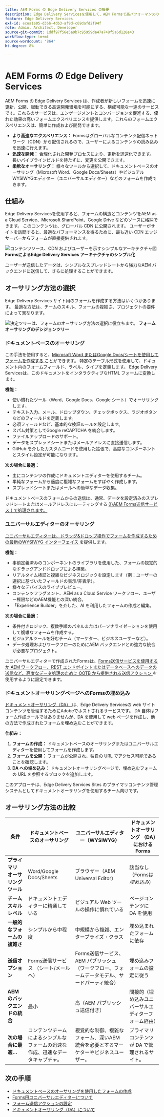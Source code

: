 ```yaml
---
title: AEM Forms の Edge Delivery Services の概要
description: Edge Delivery Servicesを使用して、AEM Formsで高パフォーマンスのフォームを作成して配信し、迅速な開発と効率的なデータ収集を可能にする方法を説明します。
feature: Edge Delivery Services
exl-id: ecea1e05-d36b-4d63-af9d-c69dafd2f94f
role: Admin, Architect, Developer
source-git-commit: 1ddf97f56e5a9b7c95959da47a748f5a6d128e43
workflow-type: tm+mt
source-wordcount: '864'
ht-degree: 8%

---
```



# AEM Forms の Edge Delivery Services


AEM Forms の Edge Delivery Services は、作成者が新しいフォームを迅速に更新、公開、起動できる高速開発環境を可能にする、構成可能な一連のサービスです。これらのサービスは、エンゲージメントとコンバージョンを促進する、優れた効果の高いフォームエクスペリエンスを提供します。これらのフォームエクスペリエンスは、簡単に作成および開発できます。

* **より高速なエクスペリエンス：** Formsはグローバルなコンテンツ配信ネットワーク（CDN）から配信されるので、ユーザーによるコンテンツの読み込みを迅速に行えます。
* **迅速な開発：** 合理化された開発プロセスにより、更新を迅速化できます。 長いパイプラインビルドを待たずに、変更を公開できます。
* **柔軟なオーサリング：** 様々なツールから選択して、ドキュメントベースのオーサリング（Microsoft Word、Google Docs/Sheets）やビジュアルWYSIWYGエディター（ユニバーサルエディター）などのフォームを作成できます。

## 仕組み

Edge Delivery Servicesを使用すると、フォームの構造とコンテンツをAEM as a Cloud Service、Microsoft SharePoint、Google Drive などのソースに格納できます。 このコンテンツは、グローバル CDN に公開されます。 ユーザーがサイトを訪問すると、最適なパフォーマンスを得るために、最も近い CDN エッジサーバーからフォームが直接提供されます。

![ コンテンツソース、CDN およびユーザーを示すシンプルなアーキテクチャ図](/help/forms/assets/eds-simplified-architecture.png)
**FormsによるEdge Delivery Services アーキテクチャのシンプル化**

ユーザーが送信したデータは、シンプルなスプレッドシートから強力なAEM バックエンドに送信して、さらに処理することができます。

## オーサリング方法の選択

Edge Delivery Services サイト用のフォームを作成する方法はいくつかあります。 最適な方法は、チームのスキル、フォームの複雑さ、プロジェクトの要件によって異なります。

![ 決定ツリーは、フォームのオーサリング方法の選択に役立ちます。](/help/forms/assets/eds-authoring-selection.png)
**フォームオーサリングのデシジョンツリー**

### ドキュメントベースのオーサリング

この手法を使用すると、[Microsoft Word またはGoogle Docs/シートを使用してフォームを作成する ](/help/edge/docs/forms/create-forms.md) ことができます。 特定のテーブル形式を使用して、ドキュメント内のフォームフィールド、ラベル、タイプを定義します。 Edge Delivery Servicesは、このドキュメントをインタラクティブなHTML フォームに変換します。

**機能：**

* 使い慣れたツール（Word、Google Docs、Google シート）でオーサリングします。
* テキスト入力、メール、ドロップダウン、チェックボックス、ラジオボタンなどのフィールドを定義します。
* 必須フィールドなど、基本的な検証ルールを設定します。
* スパム対策としてGoogle reCAPTCHA を統合します。
* ファイルアップロードのサポート。
* データをスプレッドシートまたはメールアドレスに直接送信します。
* GitHub を介したカスタムコードを使用した拡張で、高度なコンポーネントとスタイル設定が可能になります。

**次の場合に最適：**

* 主にコンテンツの作成にドキュメントエディターを使用するチーム。
* 単純なフォームから適度に複雑なフォームをすばやく作成します。
* スプレッドシートまたはメールへの簡単なデータ収集。

ドキュメントベースのフォームからの送信は、通常、データを設定済みのスプレッドシートまたはメールアドレスにルーティングする [0&rbrace;AEM Forms送信サービス &rbrace; で処理されます。](/help/forms/forms-submission-service.md)

### ユニバーサルエディターのオーサリング

[ ユニバーサルエディターは、ドラッグ&amp;ドロップ操作でフォームを作成するための最新のWYSIWYG インターフェイス ](/help/edge/docs/forms/universal-editor/overview-universal-editor-for-edge-delivery-services-for-forms.md) を提供します。

**機能：**

* 事前定義済みのコンポーネントのライブラリを使用した、フォームの視覚的なドラッグアンドドロップによる構築。
* リアルタイム検証と複雑なビジネスロジックを設定します（例：ユーザーの選択に基づいたフィールドの表示/非表示）。
* 様々なデバイスのライブプレビュー。
* コンテンツフラグメント、AEM as a Cloud Service ワークフロー、ユーザー権限などのAEM機能との深い統合。
* 「Experience Builder」を介した、AI を利用したフォームの作成と編集。

**次の場合に最適：**

* 条件付きロジック、複数手順のパネルまたはパーソナライゼーションを使用して複雑なフォームを作成する。
* ビジュアルツールを好むチーム（マーケター、ビジネスユーザーなど）。
* データ処理およびワークフローのためにAEM バックエンドとの強力な統合が必要なプロジェクト。

ユニバーサルエディターで作成されたFormsは、[Forms送信サービスを使用するか ](/help/forms/forms-submission-service.md) [ AEM ワークフロー、REST エンドポイントまたはデータベースへのデータの送信など、高度なデータ処理のために OOTB から提供される送信アクション ](/help/edge/docs/forms/configure-submission-action-for-eds-forms.md) を使用するように設定できます。

### ドキュメントオーサリングページへのFormsの埋め込み

[ ドキュメントオーサリング（DA） ](https://www.aem.live/developer/da-tutorial) は、Edge Delivery Servicesの web サイトコンテンツを管理するためにAdobeでホストされるサービスです。 DA 自体はフォーム作成ツールではありませんが、DA を使用して web ページを作成し、他の方法で作成されたフォームを埋め込むことができます。

**仕組み：**

1. **フォームの作成：** ドキュメントベースのオーサリングまたはユニバーサルエディターを使用してフォームを作成します。
2. **フォームを公開：** フォームが公開され、独自の URL でアクセス可能であることを確認します。
3. **DA への埋め込み：** ドキュメントオーサリングページで、埋め込むフォームの URL を参照するブロックを追加します。

このアプローチは、Edge Delivery Services Sites のプライマリコンテンツ管理システムとしてドキュメントオーサリングを使用するチーム向けです。

## オーサリング方法の比較

| 条件 | ドキュメントベースのオーサリング | ユニバーサルエディター（WYSIWYG） | ドキュメントオーサリング （DA）におけるForms |
|----------------------------------|---------------------------------------|-----------------------------------------|-------------------------------------------|
| **プライマリ オーサリング ツール** | Word/Google Docs/Sheets | ブラウザー（AEM Universal Editor） | 該当なし（Formsは *埋め込み*） |
| **チームスキルレベル** | ドキュメントエディターに精通している | ビジュアル Web ツールの操作に慣れている | ページコンテンツに DA を使用 |
| **一般的なフォームの複雑さ** | シンプルから中程度 | 中規模から複雑、エンタープライズ・クラス | 埋め込まれたフォームに依存 |
| **送信オプション** | Forms送信サービス （シート/メールへ） | Forms送信サービス、AEM パブリッシュ（ワークフロー、フォームデータモデル、サードパーティ統合） | 埋め込みフォームの設定に従う |
| **AEMのバックエンドの統合** | 最小 | 高（AEM パブリッシュ送信付き） | 間接的（埋め込みユニバーサルエディターフォーム経由） |
| **次の場合に最適…** | コンテンツチームによるシンプルなフォームの迅速な作成、迅速なデータキャプチャ。 | 視覚的な制御、複雑なフォーム、深いAEM統合を必要とするマーケターやビジネスユーザー。 | プライマリコンテンツが DA で管理されるサイト。 |

<!-- 
## Detailed Feature Comparison

| **Capability**                        | **Universal Editor (WYSIWYG)** | **Document-based Authoring** | **Document Authoring (DA)** |
|-----------------------------------------|-------------------------------|-----------------------------|-----------------------------|
| **Unified Composition with Sites**    | ✅                            |                              | ✅ (with embedded forms)     |
| **Embedding Form Support**            | ✅                            | ✅                          | ✅ (embed from Universal Editor or Docs)   |
| **Rules (Dynamic Behavior)**          | Advanced rules editor with custom functions | Limited: Show/hide, compute value, custom functions | Depends on embedded form     |
| **Attachment Support**                | ✅                            | ℹ️ (Early Access)           | Depends on embedded form     |
| **CAPTCHA Support**                   | reCAPTCHA Enterprise          | reCAPTCHA Enterprise       | Depends on embedded form     |
| **Submission Features**               | REST, Email, FDM, Workflow, SharePoint, OneDrive, Azure Blob, Power Automate, Workfront Fusion (EA) | Only Spreadsheet            | Follows embedded form's setup |
| **Data Schema**                       | FDM, Custom                   | Custom                      | Based on embedded form       |
| **Pre-fill**                          | 💡 (via Wizard)               | ✅                          | Depends on embedded form     |
| **Fragments**                         | ✅                            | ✅                          | Depends on embedded form     |
| **Visual Rule Editor**                | ✅                            |                              |                              |
| **Localization**                      | 💡 (via Sites)                | ℹ️ (Excel/Sheets manual)    | Depends on embedded form     |
| **Template Support**                  | Only Initial Content          |                              |                              |
| **Theme**                             | ℹ️ (at project level)         | ℹ️ (at project level)        | ℹ️ (based on hosting site)    |
| **Custom Component**                  | ✅                            | ✅                          | ✅ (if embedded component supports it) |
| **Experimentation**                   | ✅                            | ✅                          | Depends on embed context     |
| **Submit Action**                     | ✅                            | Only Spreadsheet            | Based on embedded form       |
-->



## 次の手順

* [ドキュメントベースのオーサリングを使用したフォームの作成](/help/edge/docs/forms/tutorial.md)
* [Forms用ユニバーサルエディターについて](/help/edge/docs/forms/universal-editor/overview-universal-editor-for-edge-delivery-services-for-forms.md)
* [フォーム送信アクションの設定](/help/edge/docs/forms/configure-submission-action-for-eds-forms.md)
* [ ドキュメントオーサリング（DA）について ](https://www.aem.live/developer/da-tutorial)
